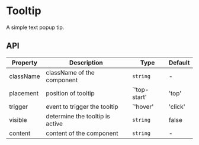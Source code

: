# Tooltip

A simple text popup tip.

<Demos />

## API

| Property | Description | Type | Default |
| --- | --- | --- | --- |
| className | className of the component | `string` | - |
| placement | position of tooltip | `'top-start' | 'top' | 'top-end' | 'right-start' | 'right' | 'right-end' | 'bottom-start' | 'bottom' | 'bottom-end' | 'left-start' | 'left' | 'left-end'` | top |
| trigger | event to trigger the tooltip | `'hover' | 'click' | 'focus'` | hover |
| visible | determine the tooltip is active | `string` | false |
| content | content of the component | `string` | - |

